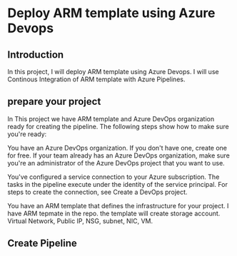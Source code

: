 # Deploy ARM template using Azure Devops

## Introduction

In this project, I will deploy ARM template using Azure Devops. I will use Continous Integration of ARM template with Azure Pipelines. 

## prepare your project

In This project we have ARM template and Azure DevOps organization ready for creating the pipeline. The following steps show how to make sure you're ready:

You have an Azure DevOps organization. If you don't have one, create one for free. If your team already has an Azure DevOps organization, make sure you're an administrator of the Azure DevOps project that you want to use.


You've configured a service connection to your Azure subscription. The tasks in the pipeline execute under the identity of the service principal. For steps to create the connection, see Create a DevOps project.

You have an ARM template that defines the infrastructure for your project. I have ARM tepmate in the repo. the template will create storage account. Virtual Network, Public IP, NSG, subnet, NIC, VM.

## Create Pipeline